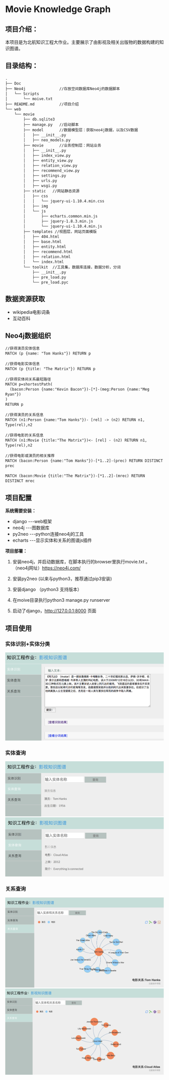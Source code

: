 # Movie Knowledge Graph

## 项目介绍：

本项目是为北航知识工程大作业。主要展示了由影视及相关出版物的数据构建的知识图谱。


## 目录结构：

```
.
├── Doc
├── Neo4j               //存放空间数据库Neo4j的数据脚本
│   └── Scripts
│       └── moive.txt
├── README.md           //项目介绍
└── web
    └── movie           
        ├── db.sqlite3
        ├── manage.py   //启动脚本
        ├── model       //数据模型层：获取neo4j数据，以及CSV数据
        │   ├── __init__.py
        │   ├── neo_models.py
        ├── movie       //业务控制层：网站业务
        │   ├── __init__.py
        │   ├── index_view.py
        │   ├── entity_view.py
        │   ├── relation_view.py
        │   ├── recommend_view.py
        │   ├── settings.py
        │   ├── urls.py
        │   ├── wsgi.py
        ├── static   //网站静态资源
        │   ├── css
        │   │   └── jquery-ui-1.10.4.min.css
        │   ├── img
        │   └── js
        │       ├── echarts.common.min.js
        │       ├── jquery-1.8.3.min.js
        │       └── jquery-ui-1.10.4.min.js
        ├── templates //视图层，网站页面模版
        │   ├── 404.html
        │   ├── base.html
        │   ├── entity.html
        │   ├── recommend.html
        │   ├── relation.html
        │   └── index.html
        └── toolkit  //工具集，数据库连接，数据分析，分词
            ├── __init__.py
            ├── pre_load.py
            └── pre_load.pyc

```



## 数据资源获取

- wikipedia电影词条
- 互动百科 

## Neo4j数据组织

```
//获得演员实体信息
MATCH (p {name: "Tom Hanks"}) RETURN p 

//获得电影实体信息
MATCH (p {title: "The Matrix"}) RETURN p

//获得实体间关系最短路径
MATCH p=shortestPath(
  (bacon:Person {name:"Kevin Bacon"})-[*]-(meg:Person {name:"Meg Ryan"})
)
RETURN p

//获得演员的关系信息
MATCH (n1:Person {name:"Tom Hanks"})- [rel] -> (n2) RETURN n1, Type(rel),n2

//获得电影的关系信息
MATCH (n1:Movie {title:"The Matrix"})<- [rel] - (n2) RETURN n1, Type(rel),n2

//获得电影或演员的相关推荐
MATCH (bacon:Person {name:"Tom Hanks"})-[*1..2]-(prec) RETURN DISTINCT prec

MATCH (bacon:Movie {title:"The Matrix"})-[*1..2]-(mrec) RETURN DISTINCT mrec
```

## 项目配置

**系统需要安装：**

- django     ---web框架
- neo4j      ---图数据库
- py2neo     ---python连接neo4j的工具
- echarts    ---显示实体和关系的图谱js插件

**项目部署：**

1. 安装neo4j，并启动数据库，在脚本执行的browser里执行movie.txt 。 （neo4j网址）https://neo4j.com/ 

2. 安装py2neo (以来与python3，推荐通过pip3安装)

3. 安装django （python3 支持版本）

4. 在moive目录执行python3 manage.py runserver

5. 启动了django，http://127.0.0.1:8000 页面

## 项目使用

### 实体识别+实体分类


![image](https://github.com/X00123/knowledge_graph/blob/master/Doc/1.png?raw=true)


### 实体查询

![image](https://github.com/X00123/knowledge_graph/blob/master/Doc/2.png?raw=true)
![image](https://github.com/X00123/knowledge_graph/blob/master/Doc/3.png?raw=true)

### 关系查询

![image](https://github.com/X00123/knowledge_graph/blob/master/Doc/4.png?raw=true)
![image](https://github.com/X00123/knowledge_graph/blob/master/Doc/5.png?raw=true)
